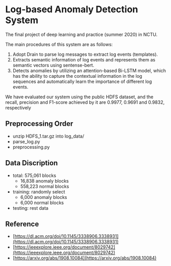# Log-based Anomaly Detection System
The final project of deep learning and practice (summer 2020) in NCTU.

The main procedures of this system are as follows:
1. Adopt Drain to parse log messages to extract log events (templates).
2. Extracts semantic information of log events and represents them as semantic vectors using sentense-bert.
3. Detects anomalies by utilizing an attention-based Bi-LSTM model, which has the ability to capture the contextual
information in the log sequences and automatically learn the importance of different log events.

We have evaluated our system using the public HDFS dataset, and the
recall, precision and F1-score achieved by it are 0.9977, 0.9691 and 0.9832, respectively

## Preprocessing Order
* unzip HDFS_1.tar.gz into log_data/
* parse_log.py
* preprocessing.py

## Data Discription
* total: 575,061 blocks
    - 16,838 anomaly blocks
    - 558,223 normal blocks
* training: randomly select
    - 6,000 anomaly blocks
    - 6,000 normal blocks
* testing: rest data

## Reference
* [https://dl.acm.org/doi/10.1145/3338906.3338931](https://dl.acm.org/doi/10.1145/3338906.3338931)
* [https://ieeexplore.ieee.org/document/8029742](https://ieeexplore.ieee.org/document/8029742)
* [https://arxiv.org/abs/1908.10084](https://arxiv.org/abs/1908.10084)
